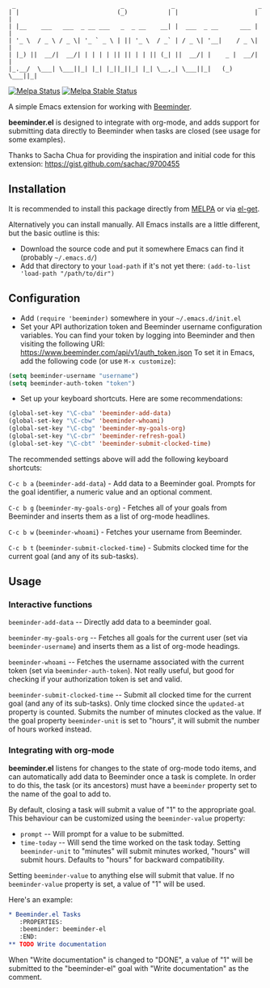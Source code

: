 ```
 _                             _             _                       _ 
| |                           (_)           | |                     | |
| |__    ___   ___  _ __ ___   _  _ __    __| |  ___  _ __      ___ | |
| '_ \  / _ \ / _ \| '_ ` _ \ | || '_ \  / _` | / _ \| '__|    / _ \| |
| |_) ||  __/|  __/| | | | | || || | | || (_| ||  __/| |    _ |  __/| |
|_.__/  \___| \___||_| |_| |_||_||_| |_| \__,_| \___||_|   (_) \___||_|
```

[![Melpa Status](http://melpa.org/packages/beeminder-badge.svg)](http://melpa.org/#/beeminder)
[![Melpa Stable Status](http://stable.melpa.org/packages/beeminder-badge.svg)](http://stable.melpa.org/#/beeminder)


A simple Emacs extension for working with [Beeminder](https://www.beeminder.com).

**beeminder.el** is designed to integrate with org-mode, and adds support for
submitting data directly to Beeminder when tasks are closed (see usage for some
examples).

Thanks to Sacha Chua for providing the inspiration and initial code for
this extension: <https://gist.github.com/sachac/9700455>


## Installation

It is recommended to install this package directly from
[MELPA](http://melpa.org/) or via
[el-get](http://www.emacswiki.org/emacs/el-get).

Alternatively you can install manually.  All Emacs installs are a little
different, but the basic outline is this:

  - Download the source code and put it somewhere Emacs can find it
    (probably `~/.emacs.d/`)
  - Add that directory to your `load-path` if it's not yet there:
    `(add-to-list 'load-path "/path/to/dir")`


## Configuration

  - Add `(require 'beeminder)` somewhere in your `~/.emacs.d/init.el`
  - Set your API authorization token and Beeminder username configuration
    variables.  You can find your token by logging into Beeminder and then
    visiting the following URI: <https://www.beeminder.com/api/v1/auth_token.json>
    To set it in Emacs, add the following code (or use `M-x customize`):

```lisp
(setq beeminder-username "username")
(setq beeminder-auth-token "token")
```

  - Set up your keyboard shortcuts.  Here are some recommendations:

```lisp
(global-set-key "\C-cba" 'beeminder-add-data)
(global-set-key "\C-cbw" 'beeminder-whoami)
(global-set-key "\C-cbg" 'beeminder-my-goals-org)
(global-set-key "\C-cbr" 'beeminder-refresh-goal)
(global-set-key "\C-cbt" 'beeminder-submit-clocked-time)
```

The recommended settings above will add the following keyboard shortcuts:

`C-c b a` (`beeminder-add-data`) - Add data to a Beeminder goal.  Prompts for the
goal identifier, a numeric value and an optional comment.

`C-c b g` (`beeminder-my-goals-org`) - Fetches all of your goals from Beeminder
and inserts them as a list of org-mode headlines.

`C-c b w` (`beeminder-whoami`) - Fetches your username from Beeminder.

`C-c b t` (`beeminder-submit-clocked-time`) - Submits clocked time for the
current goal (and any of its sub-tasks). 


## Usage

### Interactive functions

`beeminder-add-data` -- Directly add data to a beeminder goal.

`beeminder-my-goals-org` -- Fetches all goals for the current user (set via
`beeminder-username`) and inserts them as a list of org-mode headings.

`beeminder-whoami` -- Fetches the username associated with the current token
(set via `beeminder-auth-token`).  Not really useful, but good for checking if
your authorization token is set and valid.

`beeminder-submit-clocked-time` -- Submit all clocked time for the current goal
(and any of its sub-tasks).  Only time clocked since the `updated-at` property
is counted.  Submits the number of minutes clocked as the value.  If the
goal property `beeminder-unit` is set to "hours", it will submit the number of
hours worked instead.

### Integrating with org-mode

**beeminder.el** listens for changes to the state of org-mode todo items, and
can automatically add data to Beeminder once a task is complete.  In order to do
this, the task (or its ancestors) must have a `beeminder` property set to the
name of the goal to add to.

By default, closing a task will submit a value of "1" to the appropriate goal.
This behaviour can be customized using the `beeminder-value` property:

  - `prompt` -- Will prompt for a value to be submitted.
  - `time-today` -- Will send the time worked on the task today.
    Setting `beeminder-unit` to "minutes" will submit minutes worked, "hours"
    will submit hours.  Defaults to "hours" for backward compatibility.

Setting `beeminder-value` to anything else will submit that value.  If no
`beeminder-value` property is set, a value of "1" will be used.

Here's an example:

```org
* Beeminder.el Tasks
   :PROPERTIES:
   :beeminder: beeminder-el
   :END:
** TODO Write documentation
```

When "Write documentation" is changed to "DONE", a value of "1" will be submitted to the
"beeminder-el" goal with "Write documentation" as the comment.
